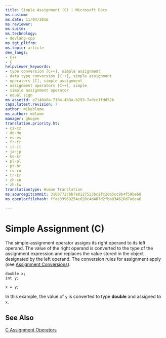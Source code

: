 ```yaml
---
title: Simple Assignment (C) | Microsoft Docs
ms.custom: 
ms.date: 11/04/2016
ms.reviewer: 
ms.suite: 
ms.technology:
- devlang-cpp
ms.tgt_pltfrm: 
ms.topic: article
dev_langs:
- C++
- C
helpviewer_keywords:
- type conversion [C++], simple assignment
- data type conversion [C++], simple assignment
- operators [C], simple assignment
- assignment operators [C++], simple
- simple assignment operator
- equal sign
ms.assetid: e7140a0a-7104-4b3a-b293-7adcc1fdd52b
caps.latest.revision: 7
author: mikeblome
ms.author: mblome
manager: ghogen
translation.priority.ht:
- cs-cz
- de-de
- es-es
- fr-fr
- it-it
- ja-jp
- ko-kr
- pl-pl
- pt-br
- ru-ru
- tr-tr
- zh-cn
- zh-tw
translationtype: Human Translation
ms.sourcegitcommit: 3168772cbb7e8127523bc2fc2da5cc9b4f59beb8
ms.openlocfilehash: ffae33969254c020c4d467d2fba034620d7a6ea6

---
```

# Simple Assignment (C)
The simple-assignment operator assigns its right operand to its left operand. The value of the right operand is converted to the type of the assignment expression and replaces the value stored in the object designated by the left operand. The conversion rules for assignment apply (see [Assignment Conversions](../c-language/assignment-conversions.md)).  
  
```  
double x;  
int y;  
  
x = y;  
```  
  
 In this example, the value of `y` is converted to type **double** and assigned to `x`.  
  
## See Also  
 [C Assignment Operators](../c-language/c-assignment-operators.md)


<!--HONumber=Jan17_HO2-->


